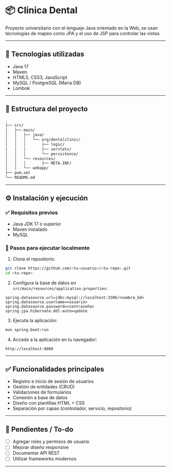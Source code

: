 # 📦 Clinica Dental

Proyecto universitario con el lenguaje Java orientado en la Web, se usan tecnologias de mapeo como JPA y el uso de JSP para controlar las vistas.

---

## 🚀 Tecnologías utilizadas

- Java 17
- Maven
- HTML5, CSS3, JavaScript
- MySQL / PostgreSQL (Maria DB)
- Lombok

---

## 📁 Estructura del proyecto

```bash
.
├── src/
│   ├── main/
│   │   ├── java/
│   │   │   └── org/dentalclinic/
│   │   │       ├── logic/
│   │   │       ├── servlets/
│   │   │       └── persistence/
│   │   └── resources/
│   │   │       ├── META-INF/
│   │   └── webapp/
├── pom.xml
└── README.md
```

---

## ⚙️ Instalación y ejecución

### ✅ Requisitos previos

- Java JDK 17 o superior
- Maven instalado
- MySQL

### 🧩 Pasos para ejecutar localmente

1. Clona el repositorio:

```bash
git clone https://github.com/<tu-usuario>/<tu-repo>.git
cd <tu-repo>
```

2. Configura la base de datos en `src/main/resources/application.properties`:

```properties
spring.datasource.url=jdbc:mysql://localhost:3306/<nombre_bd>
spring.datasource.username=<usuario>
spring.datasource.password=<contraseña>
spring.jpa.hibernate.ddl-auto=update
```

3. Ejecuta la aplicación:

```bash
mvn spring-boot:run
```

4. Accede a la aplicación en tu navegador:

```
http://localhost:8080
```

---

## ✅ Funcionalidades principales

- Registro e inicio de sesión de usuarios
- Gestión de entidades (CRUD)
- Validaciones de formularios
- Conexión a base de datos
- Diseño con plantillas HTML + CSS
- Separación por capas (controlador, servicio, repositorio)

---

## 📌 Pendientes / To-do

- [ ] Agregar roles y permisos de usuario
- [ ] Mejorar diseño responsive
- [ ] Documentar API REST
- [ ] Utilizar frameworks modernos
---
